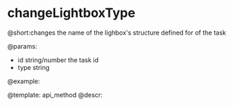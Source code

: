 changeLightboxType
=============

@short:changes the name of the lighbox's structure defined for  of the task 
	

@params:
- id	string/number	the task id
- type	string





@example:

@template:	api_method
@descr:

